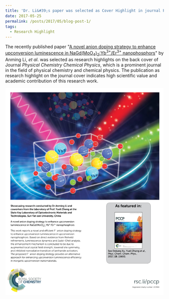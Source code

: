 ```yaml
---
title: 'Dr. Li&#39;s paper was selected as Cover Highlight in journal Phys. Chem. Chem. Phys.'
date: 2017-05-25
permalink: /posts/2017/05/blog-post-1/
tags:
  - Research Highlight
---
```


The recently published paper "[A novel anion doping strategy to enhance upconversion luminescence in NaGd(MoO<sub>4</sub>)<sub>2</sub>:Yb<sup>3+</sup>/Er<sup>3+</sup> nanophosphors](/publications/2017-05-25-paper12/)" by Anming Li, <i>et al</i>. was selected as research highlights on the back cover of Journal <i>Physical Chemistry Chemical Physics</i>, which is a prominent journal in the field of physical chemistry and chemical physics. The publication as research highlight on the journal cover indicates high scientific value and academic contribution of this research work.

![PCCP Cover Here](/images/pccpcover.png)